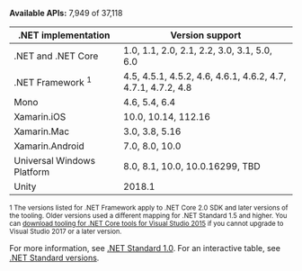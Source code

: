 **Available APIs:** 7,949 of 37,118

| .NET implementation         | Version support                                              |
|-----------------------------|--------------------------------------------------------------|
| .NET and .NET Core          | 1.0, 1.1, 2.0, 2.1, 2.2, 3.0, 3.1, 5.0, 6.0                  |
| .NET Framework <sup>1</sup> | 4.5, 4.5.1, 4.5.2, 4.6, 4.6.1, 4.6.2, 4.7, 4.7.1, 4.7.2, 4.8 |
| Mono                        | 4.6, 5.4, 6.4                                                |
| Xamarin.iOS                 | 10.0, 10.14, 112.16                                          |
| Xamarin.Mac                 | 3.0, 3.8, 5.16                                               |
| Xamarin.Android             | 7.0, 8.0, 10.0                                               |
| Universal Windows Platform  | 8.0, 8.1, 10.0, 10.0.16299, TBD                              |
| Unity                       | 2018.1                                                       |

<sup>1 The versions listed for .NET Framework apply to .NET Core 2.0 SDK and later versions of the tooling. Older versions used a different mapping for .NET Standard 1.5 and higher. You can [download tooling for .NET Core tools for Visual Studio 2015](https://github.com/dotnet/core/blob/main/release-notes/download-archives) if you cannot upgrade to Visual Studio 2017 or a later version.</sup>

For more information, see [.NET Standard 1.0][1.0]. For an interactive table, see [.NET Standard versions](https://dotnet.microsoft.com/platform/dotnet-standard#versions).

[1.0]: https://github.com/dotnet/standard/blob/v2.1.0/docs/versions/netstandard1.0.md
